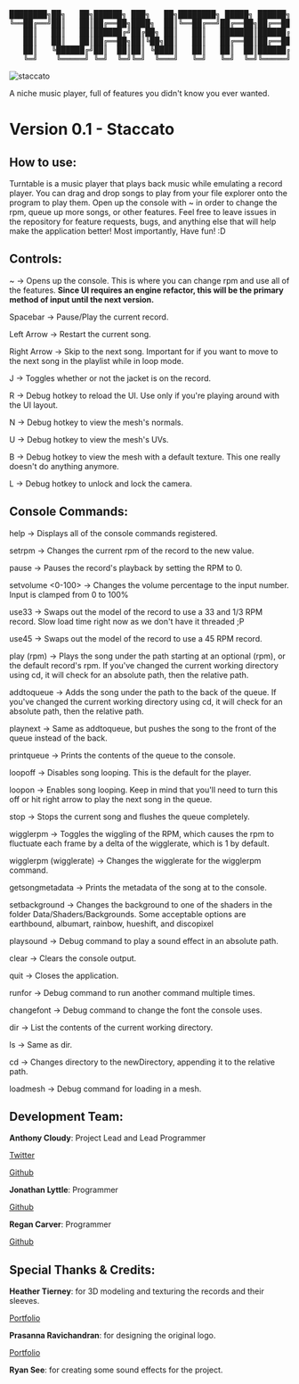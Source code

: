 <pre>
████████╗██╗   ██╗██████╗ ███╗   ██╗████████╗ █████╗ ██████╗ ██╗     ███████╗
╚══██╔══╝██║   ██║██╔══██╗████╗  ██║╚══██╔══╝██╔══██╗██╔══██╗██║     ██╔════╝
   ██║   ██║   ██║██████╔╝██╔██╗ ██║   ██║   ███████║██████╔╝██║     █████╗  
   ██║   ██║   ██║██╔══██╗██║╚██╗██║   ██║   ██╔══██║██╔══██╗██║     ██╔══╝  
   ██║   ╚██████╔╝██║  ██║██║ ╚████║   ██║   ██║  ██║██████╔╝███████╗███████╗
   ╚═╝    ╚═════╝ ╚═╝  ╚═╝╚═╝  ╚═══╝   ╚═╝   ╚═╝  ╚═╝╚═════╝ ╚══════╝╚══════╝
</pre>

![staccato](https://user-images.githubusercontent.com/8061625/28444277-ae13bf92-6d81-11e7-8415-5bfe3c6a4f6d.png)

A niche music player, full of features you didn't know you ever wanted.

# Version 0.1 - Staccato

## **How to use:**
Turntable is a music player that plays back music while emulating a record player.
You can drag and drop songs to play from your file explorer onto the program to play them.
Open up the console with ~ in order to change the rpm, queue up more songs, or other features.
Feel free to leave issues in the repository for feature requests, bugs, and anything else that will help make the application better!
Most importantly, Have fun! :D

## **Controls:**
~ -> Opens up the console. This is where you can change rpm and use all of the features.
**Since UI requires an engine refactor, this will be the primary method of input until the next version.**

Spacebar -> Pause/Play the current record.

Left Arrow -> Restart the current song.

Right Arrow -> Skip to the next song. Important for if you want to move to the next song in the playlist while in loop mode.

J -> Toggles whether or not the jacket is on the record.

R -> Debug hotkey to reload the UI. Use only if you're playing around with the UI layout.

N -> Debug hotkey to view the mesh's normals.

U -> Debug hotkey to view the mesh's UVs.

B -> Debug hotkey to view the mesh with a default texture. This one really doesn't do anything anymore.

L -> Debug hotkey to unlock and lock the camera.

## **Console Commands:**

help -> Displays all of the console commands registered.

setrpm <newRPM> -> Changes the current rpm of the record to the new value.

pause -> Pauses the record's playback by setting the RPM to 0.

setvolume <0-100> -> Changes the volume percentage to the input number. Input is clamped from 0 to 100%

use33 -> Swaps out the model of the record to use a 33 and 1/3 RPM record. Slow load time right now as we don't have it threaded ;P

use45 -> Swaps out the model of the record to use a 45 RPM record.

play <filename> (rpm) -> Plays the song under the path <filename> starting at an optional (rpm), or the default record's rpm.
If you've changed the current working directory using cd, it will check for an absolute path, then the relative path.

addtoqueue <filename> -> Adds the song under the path <filename> to the back of the queue.
If you've changed the current working directory using cd, it will check for an absolute path, then the relative path.

playnext <filename> -> Same as addtoqueue, but pushes the song to the front of the queue instead of the back.

printqueue -> Prints the contents of the queue to the console.

loopoff -> Disables song looping. This is the default for the player.

loopon -> Enables song looping. Keep in mind that you'll need to turn this off or hit right arrow to play the next song in the queue.

stop -> Stops the current song and flushes the queue completely.

wigglerpm -> Toggles the wiggling of the RPM, which causes the rpm to fluctuate each frame by a delta of the wigglerate, which is 1 by default.

wigglerpm (wigglerate) -> Changes the wigglerate for the wigglerpm command.

getsongmetadata <filename> -> Prints the metadata of the song at <filename> to the console.

setbackground <background shader name> -> Changes the background to one of the shaders in the folder Data/Shaders/Backgrounds.
Some acceptable options are earthbound, albumart, rainbow, hueshift, and discopixel

playsound <filename> -> Debug command to play a sound effect in an absolute path.

clear -> Clears the console output.

quit -> Closes the application.

runfor -> Debug command to run another command multiple times.

changefont -> Debug command to change the font the console uses.

dir -> List the contents of the current working directory.

ls -> Same as dir.

cd <newDirectory> -> Changes directory to the newDirectory, appending it to the relative path.

loadmesh -> Debug command for loading in a mesh.

## **Development Team:**

**Anthony Cloudy**: Project Lead and Lead Programmer

[Twitter](https://twitter.com/cloudygamedev)

[Github](https://github.com/picoriley)

**Jonathan Lyttle**: Programmer

[Github](https://github.com/weruder)

**Regan Carver**: Programmer

[Github](https://github.com/dolphiniac)

## **Special Thanks & Credits:**

**Heather Tierney**: for 3D modeling and texturing the records and their sleeves.

[Portfolio](www.heathertierney.com)

**Prasanna Ravichandran**: for designing the original logo.

[Portfolio](www.prasannar.com)

**Ryan See**: for creating some sound effects for the project.
